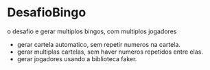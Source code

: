 # DesafioBingo
o desafio e gerar multiplos bingos, com multiplos jogadores

- gerar cartela automatico, sem repetir numeros na cartela. 
- gerar multiplas cartelas, sem haver numeros repetidos entre elas.
- gerar jogadores usando a biblioteca faker.
